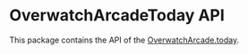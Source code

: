# OverwatchArcadeToday API

This package contains the API of the [OverwatchArcade.today](https://overwatcharcade.today/).
